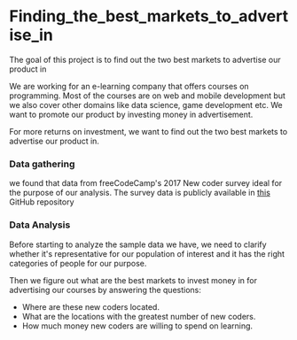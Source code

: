 # Finding_the_best_markets_to_advertise_in

The goal of this project is to find out the two best markets to advertise our product in

We are working for an e-learning company that offers courses on programming. Most of the courses are on web and mobile development but we also cover other domains like data science, game development etc. We want to promote our product by investing money in advertisement. 

For more returns on investment, we want to find out the two best markets to advertise our product in. 

### Data gathering
we found that data from freeCodeCamp's 2017 New coder survey ideal for the purpose of our analysis. The survey data is publicly available in [this](https://github.com/freeCodeCamp/2017-new-coder-survey) GitHub repository 

### Data Analysis
Before starting to analyze the sample data we have, we need to clarify whether it's representative for our population of interest and it has the right categories of people for our purpose. 

Then we figure out what are the best markets to invest money in for advertising our courses by answering the questions:

- Where are these new coders located.
- What are the locations with the greatest number of new coders.
- How much money new coders are willing to spend on learning.
